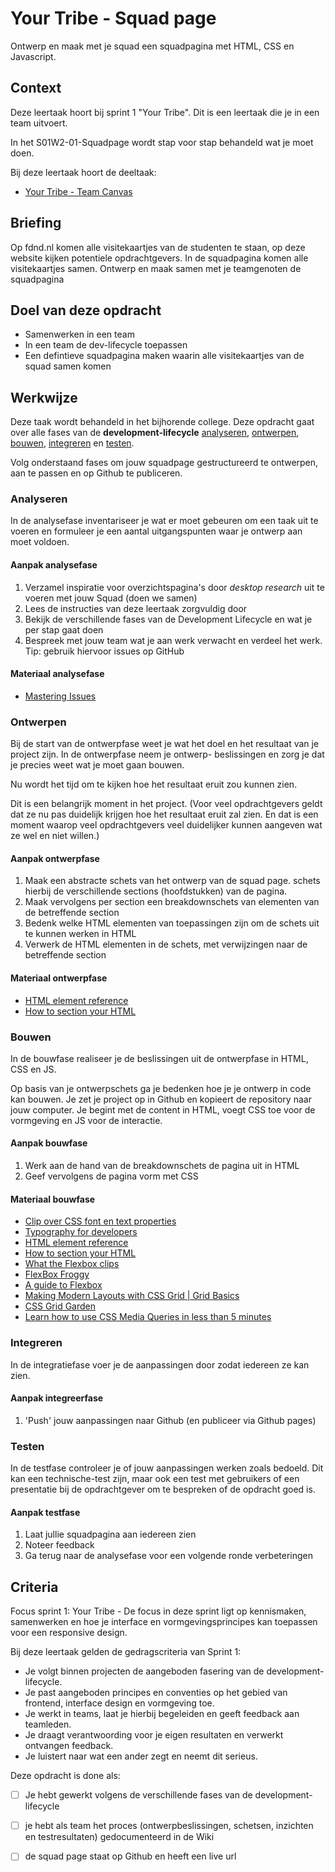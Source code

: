 # Your Tribe - Squad page

Ontwerp en maak met je squad een squadpagina met HTML, CSS en Javascript.

## Context

Deze leertaak hoort bij sprint 1 "Your Tribe". Dit is een leertaak die je in een team uitvoert.

In het S01W2-01-Squadpage wordt stap voor stap behandeld wat je moet doen.


Bij deze leertaak hoort de deeltaak:
- [Your Tribe - Team Canvas](https://github.com/fdnd-task/your-tribe-team-canvas/)



## Briefing

Op fdnd.nl komen alle visitekaartjes van de studenten te staan, op deze website kijken potentiele opdrachtgevers. In de squadpagina komen alle visitekaartjes samen. Ontwerp en maak samen met je teamgenoten de squadpagina

## Doel van deze opdracht

* Samenwerken in een team
* In een team de dev-lifecycle toepassen 
* Een defintieve squadpagina maken waarin alle visitekaartjes van de squad samen komen

## Werkwijze

Deze taak wordt behandeld in het bijhorende college. Deze opdracht gaat over alle fases van de **development-lifecycle** [analyseren](#analyseren), [ontwerpen](#ontwerpen), [bouwen](#bouwen), [integreren](#integreren) en [testen](#testen).

Volg onderstaand fases om jouw squadpage gestructureerd te ontwerpen, aan te passen en op Github te publiceren.


### Analyseren

In de analysefase inventariseer je wat er moet gebeuren om een taak uit te voeren en formuleer je een aantal uitgangspunten waar je ontwerp aan moet voldoen.


#### Aanpak analysefase

1. Verzamel inspiratie voor overzichtspagina's door _desktop research_ uit te voeren met jouw Squad (doen we samen)
2. Lees de instructies van deze leertaak zorgvuldig door
3. Bekijk de verschillende fases van de Development Lifecycle en wat je per stap gaat doen
4. Bespreek met jouw team wat je aan werk verwacht en verdeel het werk. Tip: gebruik hiervoor issues op GitHub

#### Materiaal analysefase

- [Mastering Issues](https://guides.github.com/features/issues/)


### Ontwerpen

Bij de start van de ontwerpfase weet je wat het doel en het resultaat van je project zijn. In de ontwerpfase neem je ontwerp- beslissingen en zorg je dat je precies weet wat je moet gaan bouwen.  

Nu wordt het tijd om te kijken hoe het resultaat eruit zou kunnen zien. 

Dit is een belangrijk moment in het project.
(Voor veel opdrachtgevers geldt dat ze nu pas duidelijk krijgen hoe het resultaat eruit zal zien. En dat is een moment waarop veel opdrachtgevers veel duidelijker kunnen aangeven wat ze wel en niet willen.)
  

#### Aanpak ontwerpfase

1. Maak een abstracte schets van het ontwerp van de squad page. schets hierbij de verschillende sections (hoofdstukken) van de pagina.
2. Maak vervolgens per section een breakdownschets van elementen van de betreffende section
3. Bedenk welke HTML elementen van toepassingen zijn om de schets uit te kunnen werken in HTML
4. Verwerk de HTML elementen in de schets, met verwijzingen naar de betreffende section
 

#### Materiaal ontwerpfase
 
- [HTML element reference](https://developer.mozilla.org/en-US/docs/Web/HTML/Element)
- [How to section your HTML](https://css-tricks.com/how-to-section-your-html/)



### Bouwen

In de bouwfase realiseer je de beslissingen uit de ontwerpfase in HTML, CSS en JS.

Op basis van je ontwerpschets ga je bedenken hoe je je ontwerp in code kan bouwen. Je zet je project op in Github en kopieert de repository naar jouw computer. Je begint met de content in HTML, voegt CSS toe voor de vormgeving en JS voor de interactie.

#### Aanpak bouwfase

1. Werk aan de hand van de breakdownschets de pagina uit in HTML
2. Geef vervolgens de pagina vorm met CSS

#### Materiaal bouwfase

- [Clip over CSS font en text properties](https://www.youtube.com/watch?v=RNakAX3rVVw)
- [Typography for developers](https://css-tricks.com/typography-for-developers/)
- [HTML element reference](https://developer.mozilla.org/en-US/docs/Web/HTML/Element)
- [How to section your HTML](https://css-tricks.com/how-to-section-your-html/)
- [What the Flexbox clips](https://flexbox.io/)
- [FlexBox Froggy](https://flexbox.io/)
- [A guide to Flexbox](https://css-tricks.com/snippets/css/a-guide-to-flexbox/)
- [Making Modern Layouts with CSS Grid | Grid Basics](https://youtu.be/br-0i3U1VCA)
- [CSS Grid Garden](https://cssgridgarden.com/)
- [Learn how to use CSS Media Queries in less than 5 minutes](https://youtu.be/2KL-z9A56SQ)

### Integreren

In de integratiefase voer je de aanpassingen door zodat iedereen ze kan zien.

#### Aanpak integreerfase

1. 'Push' jouw aanpassingen naar Github (en publiceer via Github pages) 


### Testen

In de testfase controleer je of jouw aanpassingen werken zoals bedoeld. Dit kan een technische-test zijn, maar ook een test met gebruikers of een presentatie bij de opdrachtgever om te bespreken of de opdracht goed is.

#### Aanpak testfase

1. Laat jullie squadpagina aan iedereen zien
2. Noteer feedback
3. Ga terug naar de analysefase voor een volgende ronde verbeteringen

## Criteria

Focus sprint 1: Your Tribe - De focus in deze sprint ligt op kennismaken, samenwerken en hoe je interface en vormgevingsprincipes kan toepassen voor een responsive design.

Bij deze leertaak gelden de gedragscriteria van Sprint 1:

- Je volgt binnen projecten de aangeboden fasering van de development-lifecycle.
- Je past aangeboden principes en conventies op het gebied van frontend, interface design en vormgeving toe.
- Je werkt in teams, laat je hierbij begeleiden en geeft feedback aan teamleden.
- Je draagt verantwoording voor je eigen resultaten en verwerkt ontvangen feedback.
- Je luistert naar wat een ander zegt en neemt dit serieus.

Deze opdracht is done als:

- [ ] Je hebt gewerkt volgens de verschillende fases van de development-lifecycle
- [ ] je hebt als team het proces (ontwerpbeslissingen, schetsen, inzichten en testresultaten) gedocumenteerd in de Wiki
- [ ] de squad page staat op Github en heeft een live url

